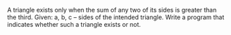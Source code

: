 A triangle exists only when the sum of any two of its sides is greater than the third. Given: a, b, c – sides of the intended triangle. Write a program that indicates whether such a triangle exists or not.
